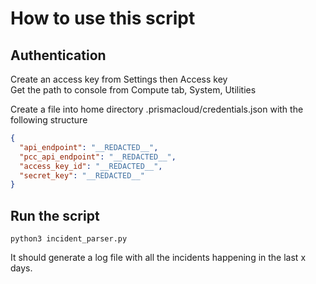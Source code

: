 # How to use this script

## Authentication

Create an access key from Settings then Access key  
Get the path to console from Compute tab, System, Utilities  

Create a file into home directory .prismacloud/credentials.json with the following structure  

```json
{
  "api_endpoint": "__REDACTED__",
  "pcc_api_endpoint": "__REDACTED__",
  "access_key_id": "__REDACTED__",
  "secret_key": "__REDACTED__"
}
```

## Run the script

```console
python3 incident_parser.py
```

It should generate a log file with all the incidents happening in the last x days.